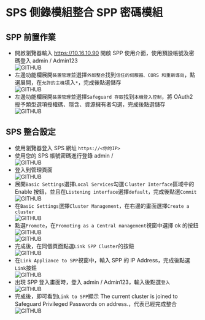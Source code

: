 # SPS 側錄模組整合 SPP 密碼模組

## SPP 前置作業

- 開啟瀏覽器輸入 https://10.16.10.90 開啟 SPP 使用介面，使用預設帳號及密碼登入 admin / Admin123<br>
  ![GITHUB](/images/spp/spp_web/1.png "SPP 使用介面")<br>
- 左邊功能欄展開````裝置管理````並選擇````外部整合````找到````信任的伺服器、CORS 和重新導向````，點選展開，在````允許的主機````填入````*````，完成後點選儲存<br>
  ![GITHUB](/images/sppsps/1.png "SPP 使用介面")<br>
- 左邊功能欄展開````裝置管理````並選擇````Safeguard 存取````找到````本機登入控制````，將 OAuth2 授予類型選項授權碼、隱含、資源擁有者勾選，完成後點選儲存<br>
  ![GITHUB](/images/sppsps/2.png "SPP 使用介面")<br>

## SPS 整合設定

- 使用瀏覽器登入 SPS 網址 ````https://<你的IP>````<br>
- 使用您的 SPS 帳號密碼進行登錄 admin / <your password><br>
  ![GITHUB](/images/sppsps/3.png "SPP 使用介面")<br>
- 登入到管理頁面<br>
  ![GITHUB](/images/sppsps/4.png "SPP 使用介面")<br>
- 展開````Basic Settings````選擇````Local Services````勾選````Ｃluster Interface````區域中的 Enable 按鈕，並且在````Listening interface````選擇````default````，完成後點選````Commit````<br>
  ![GITHUB](/images/sppsps/5.png "SPP 使用介面")<br>
- 在````Basic Settings````選擇````Cluster Management````，在右邊的畫面選擇````Create a cluster````<br>
  ![GITHUB](/images/sppsps/6.png "SPP 使用介面")<br>
- 點選````Promote````，在````Promoting as a Central management````視窗中選擇 ok 的按鈕<br>
  ![GITHUB](/images/sppsps/7.png "SPP 使用介面")<br>
  ![GITHUB](/images/sppsps/8.png "SPP 使用介面")<br>
- 完成後，在同個頁面點選````Link SPP Cluster````的按鈕<br>
  ![GITHUB](/images/sppsps/9.png "SPP 使用介面")<br>
- 在````Link Appliance to SPP````視窗中，輸入 SPP 的 IP Address，完成後點選````Link````按鈕<br>
  ![GITHUB](/images/sppsps/10.png "SPP 使用介面")<br>
- 出現 SPP 登入畫面時，登入 admin / Admin123，輸入後點選````登入````<br>
  ![GITHUB](/images/sppsps/11.png "SPP 使用介面")<br>
- 完成後，即可看到````Link to SPP````顯示 The current cluster is joined to Safeguard Privileged Passwords on <your IP> address.，代表已經完成整合<br>
  ![GITHUB](/images/sppsps/12.png "SPP 使用介面")<br>